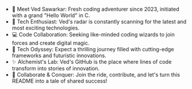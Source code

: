 - 🚀 Meet Ved Sawarkar: Fresh coding adventurer since 2023, initiated with a grand "Hello World" in C.
- 👀 Tech Enthusiast: Ved's radar is constantly scanning for the latest and most exciting technologies.
- 💻 Code Collaboration: Seeking like-minded coding wizards to join forces and create digital magic.
- 🎉 Tech Odyssey: Expect a thrilling journey filled with cutting-edge frameworks and futuristic innovations.
- ✨ Alchemist's Lab: Ved's GitHub is the place where lines of code transform into stories of innovation.
- 💞️ Collaborate & Conquer: Join the ride, contribute, and let's turn this README into a tale of shared success!

<!---
Vedsawarkar2005/Vedsawarkar2005 is a ✨ special ✨ repository because its `README.md` (this file) appears on your GitHub profile.
You can click the Preview link to take a look at your changes.
--->

